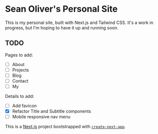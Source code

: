 # Sean Oliver's Personal Site

This is my personal site, built with Next.js and Tailwind CSS. It's a work in
progress, but I'm hoping to have it up and running soon.

## TODO

Pages to add:
- [ ] About
- [ ] Projects
- [ ] Blog
- [ ] Contact
- [ ] My

Details to add:
- [ ] Add favicon
- [X] Refactor Title and Subtitle components
- [ ] Mobile responsive nav menu

This is a [Next.js](https://nextjs.org/) project bootstrapped with [`create-next-app`](https://github.com/vercel/next.js/tree/canary/packages/create-next-app).